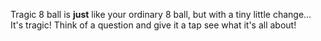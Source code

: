 Tragic 8 ball is **just** like your ordinary 8 ball, but with a tiny little change... It's tragic! Think of a question and give it a tap see what it's all about!